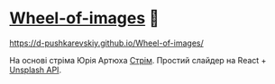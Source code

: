 # [Wheel-of-images](https://d-pushkarevskiy.github.io/Wheel-of-images/) :eyes:

https://d-pushkarevskiy.github.io/Wheel-of-images/

На основі стріма Юрія Артюха [Стрім](https://www.youtube.com/watch?v=ivg603bYDk8).
Простий слайдер на React + [Unsplash API](https://unsplash.com/documentation).
